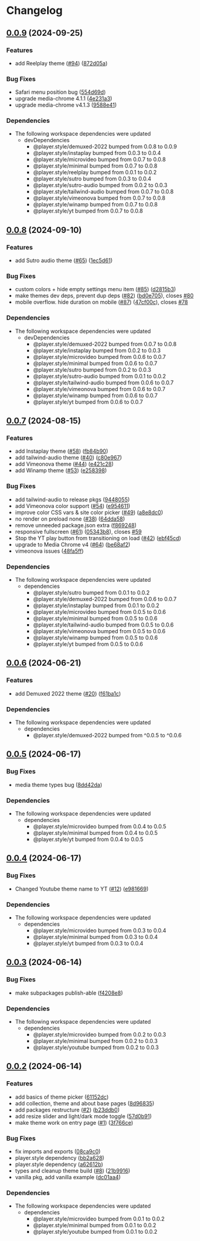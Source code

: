 # Changelog

## [0.0.9](https://github.com/muxinc/player.style/compare/player.style@0.0.8...player.style@0.0.9) (2024-09-25)


### Features

* add Reelplay theme ([#94](https://github.com/muxinc/player.style/issues/94)) ([872d05a](https://github.com/muxinc/player.style/commit/872d05a192a0bda926774eff9d4c2c3be7240f8f))


### Bug Fixes

* Safari menu position bug ([554d69d](https://github.com/muxinc/player.style/commit/554d69dfd21ad7f90799db46f50a4f12ac6b7aed))
* upgrade media-chrome 4.1.1 ([4e231a3](https://github.com/muxinc/player.style/commit/4e231a3d9eecde095446f60578e172ed660c6f2e))
* upgrade media-chrome v4.1.3 ([9588e41](https://github.com/muxinc/player.style/commit/9588e41239485ae00eeac0d587c0d46ed744ed27))


### Dependencies

* The following workspace dependencies were updated
  * devDependencies
    * @player.style/demuxed-2022 bumped from 0.0.8 to 0.0.9
    * @player.style/instaplay bumped from 0.0.3 to 0.0.4
    * @player.style/microvideo bumped from 0.0.7 to 0.0.8
    * @player.style/minimal bumped from 0.0.7 to 0.0.8
    * @player.style/reelplay bumped from 0.0.1 to 0.0.2
    * @player.style/sutro bumped from 0.0.3 to 0.0.4
    * @player.style/sutro-audio bumped from 0.0.2 to 0.0.3
    * @player.style/tailwind-audio bumped from 0.0.7 to 0.0.8
    * @player.style/vimeonova bumped from 0.0.7 to 0.0.8
    * @player.style/winamp bumped from 0.0.7 to 0.0.8
    * @player.style/yt bumped from 0.0.7 to 0.0.8

## [0.0.8](https://github.com/muxinc/player.style/compare/player.style@0.0.7...player.style@0.0.8) (2024-09-10)


### Features

* add Sutro audio theme ([#65](https://github.com/muxinc/player.style/issues/65)) ([1ec5d61](https://github.com/muxinc/player.style/commit/1ec5d61b223138b1f668ec1d593189e2717a7279))


### Bug Fixes

* custom colors + hide empty settings menu item ([#85](https://github.com/muxinc/player.style/issues/85)) ([d2815b3](https://github.com/muxinc/player.style/commit/d2815b34b023e7e5829326528fc51c895f42fca7))
* make themes dev deps, prevent dup deps ([#82](https://github.com/muxinc/player.style/issues/82)) ([bd0e705](https://github.com/muxinc/player.style/commit/bd0e705b3e7cd4042b70d3a9d423f778d1f74185)), closes [#80](https://github.com/muxinc/player.style/issues/80)
* mobile overflow. hide duration on mobile ([#87](https://github.com/muxinc/player.style/issues/87)) ([47cf00c](https://github.com/muxinc/player.style/commit/47cf00c0c11e08a2e90098ef43d29ed6cf1e8fbc)), closes [#78](https://github.com/muxinc/player.style/issues/78)


### Dependencies

* The following workspace dependencies were updated
  * devDependencies
    * @player.style/demuxed-2022 bumped from 0.0.7 to 0.0.8
    * @player.style/instaplay bumped from 0.0.2 to 0.0.3
    * @player.style/microvideo bumped from 0.0.6 to 0.0.7
    * @player.style/minimal bumped from 0.0.6 to 0.0.7
    * @player.style/sutro bumped from 0.0.2 to 0.0.3
    * @player.style/sutro-audio bumped from 0.0.1 to 0.0.2
    * @player.style/tailwind-audio bumped from 0.0.6 to 0.0.7
    * @player.style/vimeonova bumped from 0.0.6 to 0.0.7
    * @player.style/winamp bumped from 0.0.6 to 0.0.7
    * @player.style/yt bumped from 0.0.6 to 0.0.7

## [0.0.7](https://github.com/muxinc/player.style/compare/player.style@0.0.6...player.style@0.0.7) (2024-08-15)


### Features

* add Instaplay theme ([#58](https://github.com/muxinc/player.style/issues/58)) ([fb84b90](https://github.com/muxinc/player.style/commit/fb84b909f9c7dce6b8cd15ce3cc6af9ef6f21c1f))
* add tailwind-audio theme ([#40](https://github.com/muxinc/player.style/issues/40)) ([c80e967](https://github.com/muxinc/player.style/commit/c80e9670548ff1db8e241e0b8dc90084004ebd5f))
* add Vimeonova theme ([#44](https://github.com/muxinc/player.style/issues/44)) ([e421c28](https://github.com/muxinc/player.style/commit/e421c28ae88a16fce65c6beca0e778d01fc1a353))
* add Winamp theme ([#53](https://github.com/muxinc/player.style/issues/53)) ([e258398](https://github.com/muxinc/player.style/commit/e258398d75eab19cf1656e5a597f518344d5f5b3))


### Bug Fixes

* add tailwind-audio to release pkgs ([9448055](https://github.com/muxinc/player.style/commit/9448055ed3ef1e8ea5087a558686d10e3d5bd745))
* add Vimeonova color support ([#54](https://github.com/muxinc/player.style/issues/54)) ([e954611](https://github.com/muxinc/player.style/commit/e9546111a87a1974da018fe95d1f50c5fed25720))
* improve color CSS vars & site color picker ([#49](https://github.com/muxinc/player.style/issues/49)) ([a8e8dc0](https://github.com/muxinc/player.style/commit/a8e8dc0898979e72d035af87233b2a0941fdcc7f))
* no render on preload none ([#38](https://github.com/muxinc/player.style/issues/38)) ([64dda58](https://github.com/muxinc/player.style/commit/64dda5825562da846edb33ddc7d4ba2548c08e00))
* remove unneeded package.json extra ([f869248](https://github.com/muxinc/player.style/commit/f86924841e9c04e68ac96c3c091eaf192f446772))
* responsive fullscreen ([#61](https://github.com/muxinc/player.style/issues/61)) ([05343b8](https://github.com/muxinc/player.style/commit/05343b8ddfe6eafec255384d8ab40b63b1a724f0)), closes [#59](https://github.com/muxinc/player.style/issues/59)
* Stop the YT play button from transitioning on load ([#42](https://github.com/muxinc/player.style/issues/42)) ([ebf45cd](https://github.com/muxinc/player.style/commit/ebf45cdc41e23d123667cda1bcd1d5191791356c))
* upgrade to Media Chrome v4 ([#64](https://github.com/muxinc/player.style/issues/64)) ([be68af2](https://github.com/muxinc/player.style/commit/be68af2f9c3a6ff6674b9951f0b34f2bfdb042aa))
* vimeonova issues ([48fa5ff](https://github.com/muxinc/player.style/commit/48fa5ffe4f922468a6fc3518a9fbbb2b2b322084))


### Dependencies

* The following workspace dependencies were updated
  * dependencies
    * @player.style/sutro bumped from 0.0.1 to 0.0.2
    * @player.style/demuxed-2022 bumped from 0.0.6 to 0.0.7
    * @player.style/instaplay bumped from 0.0.1 to 0.0.2
    * @player.style/microvideo bumped from 0.0.5 to 0.0.6
    * @player.style/minimal bumped from 0.0.5 to 0.0.6
    * @player.style/tailwind-audio bumped from 0.0.5 to 0.0.6
    * @player.style/vimeonova bumped from 0.0.5 to 0.0.6
    * @player.style/winamp bumped from 0.0.5 to 0.0.6
    * @player.style/yt bumped from 0.0.5 to 0.0.6

## [0.0.6](https://github.com/muxinc/player.style/compare/player.style@0.0.5...player.style@0.0.6) (2024-06-21)


### Features

* add Demuxed 2022 theme ([#20](https://github.com/muxinc/player.style/issues/20)) ([f61ba1c](https://github.com/muxinc/player.style/commit/f61ba1cb1dc39e1f2f3d503c1fb4b26aa25f0759))


### Dependencies

* The following workspace dependencies were updated
  * dependencies
    * @player.style/demuxed-2022 bumped from ^0.0.5 to ^0.0.6

## [0.0.5](https://github.com/muxinc/player.style/compare/player.style@0.0.4...player.style@0.0.5) (2024-06-17)


### Bug Fixes

* media theme types bug ([8dd42da](https://github.com/muxinc/player.style/commit/8dd42dab7f0536a49f2df5109f27c7285ad9ff48))


### Dependencies

* The following workspace dependencies were updated
  * dependencies
    * @player.style/microvideo bumped from 0.0.4 to 0.0.5
    * @player.style/minimal bumped from 0.0.4 to 0.0.5
    * @player.style/yt bumped from 0.0.4 to 0.0.5

## [0.0.4](https://github.com/muxinc/player.style/compare/player.style@0.0.3...player.style@0.0.4) (2024-06-17)


### Bug Fixes

* Changed Youtube theme name to YT ([#12](https://github.com/muxinc/player.style/issues/12)) ([e981669](https://github.com/muxinc/player.style/commit/e981669b170502e692eae355e904681b26b9552f))


### Dependencies

* The following workspace dependencies were updated
  * dependencies
    * @player.style/microvideo bumped from 0.0.3 to 0.0.4
    * @player.style/minimal bumped from 0.0.3 to 0.0.4
    * @player.style/yt bumped from 0.0.3 to 0.0.4

## [0.0.3](https://github.com/muxinc/player.style/compare/player.style@0.0.2...player.style@0.0.3) (2024-06-14)


### Bug Fixes

* make subpackages publish-able ([f4208e8](https://github.com/muxinc/player.style/commit/f4208e89396241f64cce826a661bee9a6d45e76c))


### Dependencies

* The following workspace dependencies were updated
  * dependencies
    * @player.style/microvideo bumped from 0.0.2 to 0.0.3
    * @player.style/minimal bumped from 0.0.2 to 0.0.3
    * @player.style/youtube bumped from 0.0.2 to 0.0.3

## [0.0.2](https://github.com/muxinc/player.style/compare/player.style-v0.0.1...player.style@0.0.2) (2024-06-14)


### Features

* add basics of theme picker ([61152dc](https://github.com/muxinc/player.style/commit/61152dcec3fb6f68a7dccbb581628ea9469dcfa4))
* add collection, theme and about base pages ([8d96835](https://github.com/muxinc/player.style/commit/8d968357b5e1097fb75e925e6b0437da0df292b1))
* add packages restructure ([#2](https://github.com/muxinc/player.style/issues/2)) ([b23ddb0](https://github.com/muxinc/player.style/commit/b23ddb0fba3682b19b7d8e2912045ccbfbce6cb0))
* add resize slider and light/dark mode toggle ([57d0b91](https://github.com/muxinc/player.style/commit/57d0b9120fc16dfb2533a46b4652a41396862e93))
* make theme work on entry page ([#1](https://github.com/muxinc/player.style/issues/1)) ([3f766ce](https://github.com/muxinc/player.style/commit/3f766ce271bbf6128e7fc8ef0475fa5c9eb895ae))


### Bug Fixes

* fix imports and exports ([08ca9c0](https://github.com/muxinc/player.style/commit/08ca9c0a2d8d6634baffb18e49b007d0fceaf796))
* player.style dependency ([bb2a628](https://github.com/muxinc/player.style/commit/bb2a62895db48cd89b6af38d6a550136626f0ade))
* player.style dependency ([a62612b](https://github.com/muxinc/player.style/commit/a62612b43f1b7269e41cfeec499c49dd29babf95))
* types and cleanup theme build ([#8](https://github.com/muxinc/player.style/issues/8)) ([21b9916](https://github.com/muxinc/player.style/commit/21b991621accfecba421f3cf1d2dbb0b98509d95))
* vanilla pkg, add vanilla example ([dc01aa4](https://github.com/muxinc/player.style/commit/dc01aa4985dfa782527f5533698e029efeb2dc8a))


### Dependencies

* The following workspace dependencies were updated
  * dependencies
    * @player.style/microvideo bumped from 0.0.1 to 0.0.2
    * @player.style/minimal bumped from 0.0.1 to 0.0.2
    * @player.style/youtube bumped from 0.0.1 to 0.0.2
